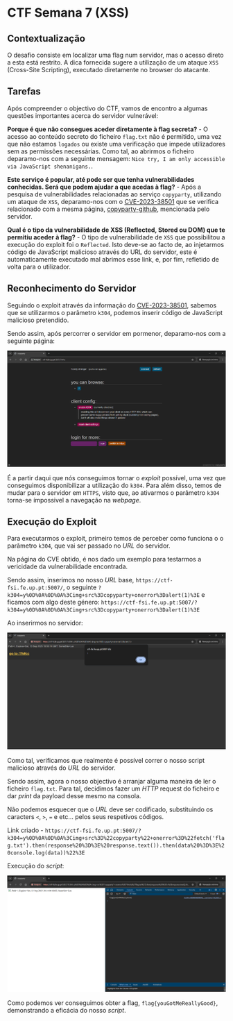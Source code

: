 # CTF Semana 7 (XSS)

## Contextualização

O desafio consiste em localizar uma flag num servidor, mas o acesso direto a esta está restrito. A dica fornecida sugere a utilização de um ataque `XSS` (Cross-Site Scripting), executado diretamente no browser do atacante.

## Tarefas

Após compreender o objectivo do CTF, vamos de encontro a algumas questões importantes acerca do servidor vulnerável:

**Porque é que não consegues aceder diretamente à flag secreta?** - O acesso ao conteúdo secreto do ficheiro `flag.txt` não é permitido, uma vez que não estamos `logados` ou existe uma verificação que impede utilizadores sem as permissões necessárias. Como tal, ao abrirmos o ficheiro deparamo-nos com a seguinte mensagem: `Nice try, I am only accessible via JavaScript shenanigans.`.

**Este serviço é popular, até pode ser que tenha vulnerabilidades conhecidas. Será que podem ajudar a que acedas à flag?** - Após a pesquisa de vulnerabilidades relacionadas ao serviço `copyparty`, utilizando um ataque de `XSS`, deparamo-nos com o [CVE-2023-38501](https://www.exploit-db.com/exploits/51635) que se verifica relacionado com a mesma página, [copyparty-github](https://github.com/9001/copyparty), mencionada pelo servidor.

**Qual é o tipo da vulnerabilidade de XSS (Reflected, Stored ou DOM) que te permitiu aceder à flag?** - O tipo de vulnerabilidade de `XSS` que possibilitou a execução do exploit foi o `Reflected`. Isto deve-se ao facto de, ao injetarmos código de JavaScript malicioso através do URL do servidor, este é automaticamente executado mal abrimos esse link, e, por fim, refletido de volta para o utilizador.

## Reconhecimento do Servidor

Seguindo o exploit através da informação do  [CVE-2023-38501](https://www.exploit-db.com/exploits/51635), sabemos que se utilizarmos o parâmetro `k304`, podemos inserir código de JavaScript malicioso pretendido.

Sendo assim, após percorrer o servidor em pormenor, deparamo-nos com a seguinte página:

![login_page](resources/CTF7/login_page.png)

É a partir daqui que nós conseguimos tornar o _exploit_ possível, uma vez que conseguimos disponibilizar a utilização do `k304`. Para além disso, temos de mudar para o servidor em `HTTPS`, visto que, ao ativarmos o parâmetro `k304` torna-se ímpossivel a navegação na _webpage_.


## Execução do Exploit

Para executarmos o exploit, primeiro temos de perceber como funciona o o parâmetro `k304`, que vai ser passado no _URL_ do servidor.

Na página do CVE obtido, é nos dado um exemplo para testarmos a vericidade da vulnerabilidade encontrada.

Sendo assim, inserimos no nosso _URL_ base, `https://ctf-fsi.fe.up.pt:5007/`, o seguinte `?k304=y%0D%0A%0D%0A%3Cimg+src%3Dcopyparty+onerror%3Dalert(1)%3E` e ficamos com algo deste género: `https://ctf-fsi.fe.up.pt:5007/?k304=y%0D%0A%0D%0A%3Cimg+src%3Dcopyparty+onerror%3Dalert(1)%3E`

Ao inserirmos no servidor:

![test script](resources/CTF7/test_script.png)

Como tal, verificamos que realmente é possível correr o nosso script malicioso através do _URL_ do servidor.


Sendo assim, agora o nosso objectivo é arranjar alguma maneira de ler o ficheiro `flag.txt`. Para tal, decidimos fazer um _HTTP_ request do ficheiro e dar _print_ da payload desse mesmo na consola.

Não podemos esquecer que o _URL_ deve ser codificado, substituindo os caracters `<`, `>`, `=` e etc... pelos seus respetivos códigos.

Link criado - `https://ctf-fsi.fe.up.pt:5007/?k304=y%0D%0A%0D%0A%3Cimg+src%3D%22copyparty%22+onerror%3D%22fetch('flag.txt').then(response%20%3D%3E%20response.text()).then(data%20%3D%3E%20console.log(data))%22%3E`

Execução do _script_:

![script malicioso](resources/CTF7/script_malicioso.png)

Como podemos ver conseguimos obter a flag, `flag{youGotMeReallyGood}`, demonstrando a eficácia do nosso _script_.